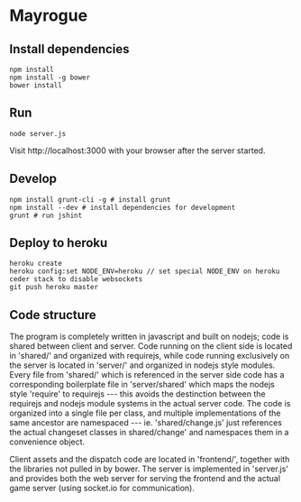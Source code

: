 # Mayrogue

## Install dependencies

```
npm install
npm install -g bower
bower install
```

## Run

```
node server.js
```

Visit http://localhost:3000 with your browser after the server started.

## Develop

```
npm install grunt-cli -g # install grunt
npm install --dev # install dependencies for development
grunt # run jshint
```

## Deploy to heroku

```
heroku create
heroku config:set NODE_ENV=heroku // set special NODE_ENV on heroku ceder stack to disable websockets
git push heroku master
```

## Code structure

The program is completely written in javascript and built on nodejs; code is shared between client and server. Code
running on the client side is located in 'shared/' and organized with requirejs, while code running exclusively on the
server is located in 'server/' and organized in nodejs style modules. Every file from 'shared/' which is referenced in
the server side code has a corresponding boilerplate file in 'server/shared' which maps the nodejs style 'require' to
requirejs --- this avoids the destinction between the requirejs and nodejs module systems in the actual server code.
The code is organized into a single file per class, and multiple implementations of the same ancestor are namespaced ---
ie. 'shared/change.js' just references the actual changeset classes in shared/change' and namespaces them in a
convenience object.

Client assets and the dispatch code are located in 'frontend/', together with the libraries not pulled in by bower.
The server is implemented in 'server.js' and provides both the web server for serving the frontend and the actual
game server (using socket.io for communication).
